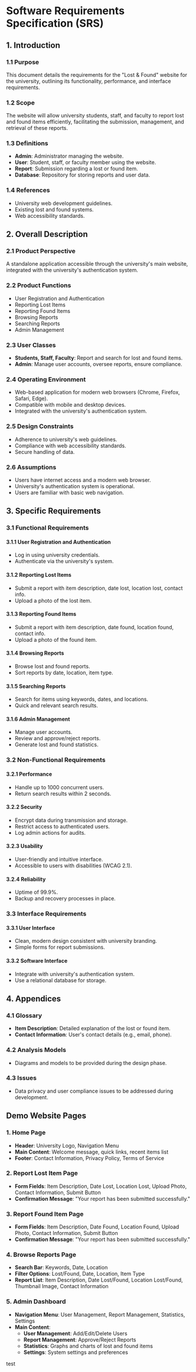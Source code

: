 # Software Requirements Specification (SRS)

## 1. Introduction

### 1.1 Purpose
This document details the requirements for the "Lost & Found" website for the university, outlining its functionality, performance, and interface requirements.

### 1.2 Scope
The website will allow university students, staff, and faculty to report lost and found items efficiently, facilitating the submission, management, and retrieval of these reports.

### 1.3 Definitions
- **Admin**: Administrator managing the website.
- **User**: Student, staff, or faculty member using the website.
- **Report**: Submission regarding a lost or found item.
- **Database**: Repository for storing reports and user data.

### 1.4 References
- University web development guidelines.
- Existing lost and found systems.
- Web accessibility standards.

## 2. Overall Description

### 2.1 Product Perspective
A standalone application accessible through the university's main website, integrated with the university's authentication system.

### 2.2 Product Functions
- User Registration and Authentication
- Reporting Lost Items
- Reporting Found Items
- Browsing Reports
- Searching Reports
- Admin Management

### 2.3 User Classes
- **Students, Staff, Faculty**: Report and search for lost and found items.
- **Admin**: Manage user accounts, oversee reports, ensure compliance.

### 2.4 Operating Environment
- Web-based application for modern web browsers (Chrome, Firefox, Safari, Edge).
- Compatible with mobile and desktop devices.
- Integrated with the university's authentication system.

### 2.5 Design Constraints
- Adherence to university's web guidelines.
- Compliance with web accessibility standards.
- Secure handling of data.

### 2.6 Assumptions
- Users have internet access and a modern web browser.
- University's authentication system is operational.
- Users are familiar with basic web navigation.

## 3. Specific Requirements

### 3.1 Functional Requirements

#### 3.1.1 User Registration and Authentication
- Log in using university credentials.
- Authenticate via the university's system.

#### 3.1.2 Reporting Lost Items
- Submit a report with item description, date lost, location lost, contact info.
- Upload a photo of the lost item.

#### 3.1.3 Reporting Found Items
- Submit a report with item description, date found, location found, contact info.
- Upload a photo of the found item.

#### 3.1.4 Browsing Reports
- Browse lost and found reports.
- Sort reports by date, location, item type.

#### 3.1.5 Searching Reports
- Search for items using keywords, dates, and locations.
- Quick and relevant search results.

#### 3.1.6 Admin Management
- Manage user accounts.
- Review and approve/reject reports.
- Generate lost and found statistics.

### 3.2 Non-Functional Requirements

#### 3.2.1 Performance
- Handle up to 1000 concurrent users.
- Return search results within 2 seconds.

#### 3.2.2 Security
- Encrypt data during transmission and storage.
- Restrict access to authenticated users.
- Log admin actions for audits.

#### 3.2.3 Usability
- User-friendly and intuitive interface.
- Accessible to users with disabilities (WCAG 2.1).

#### 3.2.4 Reliability
- Uptime of 99.9%.
- Backup and recovery processes in place.

### 3.3 Interface Requirements

#### 3.3.1 User Interface
- Clean, modern design consistent with university branding.
- Simple forms for report submissions.

#### 3.3.2 Software Interface
- Integrate with university's authentication system.
- Use a relational database for storage.

## 4. Appendices

### 4.1 Glossary
- **Item Description**: Detailed explanation of the lost or found item.
- **Contact Information**: User's contact details (e.g., email, phone).

### 4.2 Analysis Models
- Diagrams and models to be provided during the design phase.

### 4.3 Issues
- Data privacy and user compliance issues to be addressed during development.

## Demo Website Pages

### 1. Home Page
- **Header**: University Logo, Navigation Menu
- **Main Content**: Welcome message, quick links, recent items list
- **Footer**: Contact Information, Privacy Policy, Terms of Service

### 2. Report Lost Item Page
- **Form Fields**: Item Description, Date Lost, Location Lost, Upload Photo, Contact Information, Submit Button
- **Confirmation Message**: "Your report has been submitted successfully."

### 3. Report Found Item Page
- **Form Fields**: Item Description, Date Found, Location Found, Upload Photo, Contact Information, Submit Button
- **Confirmation Message**: "Your report has been submitted successfully."

### 4. Browse Reports Page
- **Search Bar**: Keywords, Date, Location
- **Filter Options**: Lost/Found, Date, Location, Item Type
- **Report List**: Item Description, Date Lost/Found, Location Lost/Found, Thumbnail Image, Contact Information

### 5. Admin Dashboard
- **Navigation Menu**: User Management, Report Management, Statistics, Settings
- **Main Content**: 
  - **User Management**: Add/Edit/Delete Users
  - **Report Management**: Approve/Reject Reports
  - **Statistics**: Graphs and charts of lost and found items
  - **Settings**: System settings and preferences

test